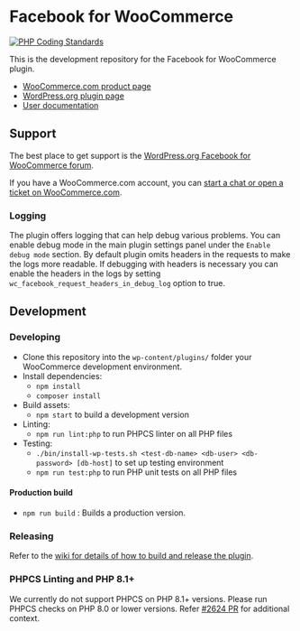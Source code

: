# Facebook for WooCommerce

[![PHP Coding Standards](https://github.com/woocommerce/facebook-for-woocommerce/actions/workflows/php-cs-on-changes.yml/badge.svg)](https://github.com/woocommerce/facebook-for-woocommerce/actions/workflows/php-coding-standards.yml)

This is the development repository for the Facebook for WooCommerce plugin.

- [WooCommerce.com product page](https://woocommerce.com/products/facebook)
- [WordPress.org plugin page](https://wordpress.org/plugins/facebook-for-woocommerce/)
- [User documentation](https://docs.woocommerce.com/document/facebook-for-woocommerce)

## Support
The best place to get support is the [WordPress.org Facebook for WooCommerce forum](https://wordpress.org/support/plugin/facebook-for-woocommerce/).

If you have a WooCommerce.com account, you can [start a chat or open a ticket on WooCommerce.com](https://woocommerce.com/my-account/create-a-ticket/).

### Logging
The plugin offers logging that can help debug various problems. You can enable debug mode in the main plugin settings panel under the `Enable debug mode` section.
By default plugin omits headers in the requests to make the logs more readable. If debugging with headers is necessary you can enable the headers in the logs by setting `wc_facebook_request_headers_in_debug_log` option to true.
## Development
### Developing
- Clone this repository into the `wp-content/plugins/` folder your WooCommerce development environment.
- Install dependencies:
	- `npm install`
	- `composer install`
- Build assets:
	- `npm start` to build a development version
- Linting:
	- `npm run lint:php` to run PHPCS linter on all PHP files
- Testing:
	- `./bin/install-wp-tests.sh <test-db-name> <db-user> <db-password> [db-host]` to set up testing environment
	- `npm run test:php` to run PHP unit tests on all PHP files

#### Production build

- `npm run build` : Builds a production version.

### Releasing
Refer to the [wiki for details of how to build and release the plugin](https://github.com/woocommerce/facebook-for-woocommerce/wiki/Build-&-Release).

### PHPCS Linting and PHP 8.1+

We currently do not support PHPCS on PHP 8.1+ versions. Please run PHPCS checks on PHP 8.0 or lower versions. Refer [#2624 PR](https://github.com/woocommerce/facebook-for-woocommerce/pull/2624/) for additional context.
